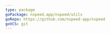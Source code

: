 ```yaml
---
type: package
goPackage: nspeed.app/nspeed/utils
goRepo: https://github.com/nspeed-app/nspeed
goVCS: git
---
```


